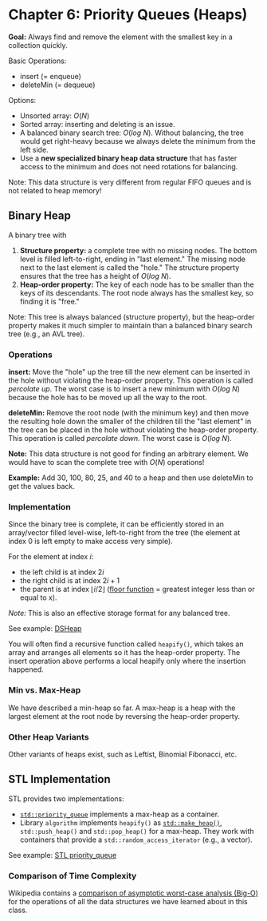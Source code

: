 # Chapter 6: Priority Queues (Heaps)

**Goal:** Always find and remove the element with the smallest key in a collection quickly.



Basic Operations:
* insert (= enqueue)
* deleteMin (= dequeue)

Options:
* Unsorted array: $O(N)$
* Sorted array: inserting and deleting is an issue.
* A balanced binary search tree: $O(log\ N)$. Without balancing, the tree would get right-heavy because we always delete the minimum from the left side.
* Use a **new specialized binary heap data structure** that has faster access to the minimum and does not need rotations for balancing.

Note: This data structure is very different from regular FIFO queues and is not related
to heap memory! 

## Binary Heap

A binary tree with

1. **Structure property:** a complete tree with no missing nodes. 
  The bottom level is filled left-to-right, ending in "last element." The missing node next to the last element is called 
  the "hole."
  The structure property ensures that the tree has a height of $O(log\ N)$.
2. **Heap-order property:** The key of each node has to be smaller than the keys 
  of its descendants. 
  The root node always has the smallest key, so finding it is "free."

Note: This tree is always balanced (structure property), but the heap-order property makes it much simpler to maintain than a balanced binary search tree (e.g., an AVL tree). 

### Operations

**insert:** Move the "hole" up the tree till the new element can be inserted in the hole without violating the heap-order property. This operation is called _percolate up_. The worst case is to insert a new minimum with $O(log\ N)$ because the hole has to be moved up all the way to the root.

**deleteMin:** Remove the root node (with the minimum key) and then move the resulting hole down the smaller of the children till the "last element" in the tree can be placed in the hole without violating the heap-order property. This operation is called _percolate down_. 
The worst case is $O(log\ N)$.

**Note:** This data structure is not good for finding an arbitrary element. We would have to scan the complete tree with $O(N)$ operations!

**Example:** Add 30, 100, 80, 25, and 40 to a heap and then use deleteMin to get the values back.

### Implementation

Since the binary tree is complete, it can be efficiently stored in an array/vector filled level-wise, left-to-right from the tree (the element at index 0 is left empty to make access very simple). 

For the element at index $i$:
* the left child is at index $2i$
* the right child is at index $2i + 1$
* the parent is at index $\lfloor i/2 \rfloor$ ([floor function](https://en.wikipedia.org/wiki/Floor_and_ceiling_functions) = greatest integer less than or equal to x).

_Note:_ This is also an effective storage format for any balanced tree.

See example: [DSHeap](DSHeap)

You will often find a recursive function called `heapify()`, which takes an array and arranges all elements so it has the heap-order property. The insert operation above performs a local heapify only where the insertion happened. 

### Min vs. Max-Heap

We have described a min-heap so far. A max-heap is a heap with the largest element at the root node by reversing the heap-order property.

### Other Heap Variants

Other variants of heaps exist, such as Leftist, Binomial Fibonacci, etc.


## STL Implementation

STL provides two implementations:
* [`std::priority_queue`](https://cplusplus.com/reference/queue/priority_queue/) implements a max-heap as a container. 
* Library `algorithm` implements `heapify()` as [`std::make_heap()`](https://cplusplus.com/reference/algorithm/make_heap/), `std::push_heap()` and `std::pop_heap()` for a max-heap. They work
  with containers that provide a `std::random_access_iterator` (e.g., a vector). 

See example: [STL priority_queue](STL)


### Comparison of Time Complexity 

Wikipedia contains a
[comparison of asymptotic worst-case analysis (Big-O)](https://en.wikipedia.org/wiki/Search_data_structure)
for the operations of all the data structures we have learned about in this class.
